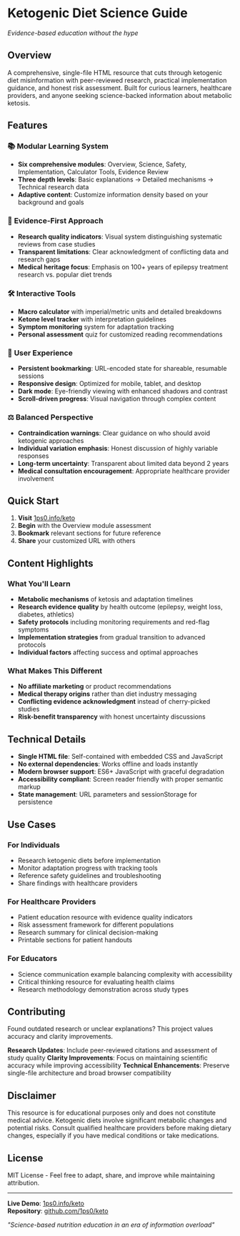# Ketogenic Diet Science Guide
*Evidence-based education without the hype*

## Overview

A comprehensive, single-file HTML resource that cuts through ketogenic diet misinformation with peer-reviewed research, practical implementation guidance, and honest risk assessment. Built for curious learners, healthcare providers, and anyone seeking science-backed information about metabolic ketosis.

## Features

### 📚 **Modular Learning System**
- **Six comprehensive modules**: Overview, Science, Safety, Implementation, Calculator Tools, Evidence Review
- **Three depth levels**: Basic explanations → Detailed mechanisms → Technical research data
- **Adaptive content**: Customize information density based on your background and goals

### 🔬 **Evidence-First Approach**
- **Research quality indicators**: Visual system distinguishing systematic reviews from case studies
- **Transparent limitations**: Clear acknowledgment of conflicting data and research gaps
- **Medical heritage focus**: Emphasis on 100+ years of epilepsy treatment research vs. popular diet trends

### 🛠️ **Interactive Tools**
- **Macro calculator** with imperial/metric units and detailed breakdowns
- **Ketone level tracker** with interpretation guidelines
- **Symptom monitoring** system for adaptation tracking
- **Personal assessment** quiz for customized reading recommendations

### 🎯 **User Experience**
- **Persistent bookmarking**: URL-encoded state for shareable, resumable sessions
- **Responsive design**: Optimized for mobile, tablet, and desktop
- **Dark mode**: Eye-friendly viewing with enhanced shadows and contrast
- **Scroll-driven progress**: Visual navigation through complex content

### ⚖️ **Balanced Perspective**
- **Contraindication warnings**: Clear guidance on who should avoid ketogenic approaches
- **Individual variation emphasis**: Honest discussion of highly variable responses
- **Long-term uncertainty**: Transparent about limited data beyond 2 years
- **Medical consultation encouragement**: Appropriate healthcare provider involvement

## Quick Start

1. **Visit** [1ps0.info/keto](https://1ps0.info/keto)
2. **Begin** with the Overview module assessment
3. **Bookmark** relevant sections for future reference
4. **Share** your customized URL with others

## Content Highlights

### What You'll Learn
- **Metabolic mechanisms** of ketosis and adaptation timelines
- **Research evidence quality** by health outcome (epilepsy, weight loss, diabetes, athletics)
- **Safety protocols** including monitoring requirements and red-flag symptoms
- **Implementation strategies** from gradual transition to advanced protocols
- **Individual factors** affecting success and optimal approaches

### What Makes This Different
- **No affiliate marketing** or product recommendations
- **Medical therapy origins** rather than diet industry messaging
- **Conflicting evidence acknowledgment** instead of cherry-picked studies
- **Risk-benefit transparency** with honest uncertainty discussions

## Technical Details

- **Single HTML file**: Self-contained with embedded CSS and JavaScript
- **No external dependencies**: Works offline and loads instantly
- **Modern browser support**: ES6+ JavaScript with graceful degradation
- **Accessibility compliant**: Screen reader friendly with proper semantic markup
- **State management**: URL parameters and sessionStorage for persistence

## Use Cases

### For Individuals
- Research ketogenic diets before implementation
- Monitor adaptation progress with tracking tools
- Reference safety guidelines and troubleshooting
- Share findings with healthcare providers

### For Healthcare Providers
- Patient education resource with evidence quality indicators
- Risk assessment framework for different populations
- Research summary for clinical decision-making
- Printable sections for patient handouts

### For Educators
- Science communication example balancing complexity with accessibility
- Critical thinking resource for evaluating health claims
- Research methodology demonstration across study types

## Contributing

Found outdated research or unclear explanations? This project values accuracy and clarity improvements.

**Research Updates**: Include peer-reviewed citations and assessment of study quality
**Clarity Improvements**: Focus on maintaining scientific accuracy while improving accessibility
**Technical Enhancements**: Preserve single-file architecture and broad browser compatibility

## Disclaimer

This resource is for educational purposes only and does not constitute medical advice. Ketogenic diets involve significant metabolic changes and potential risks. Consult qualified healthcare providers before making dietary changes, especially if you have medical conditions or take medications.

## License

MIT License - Feel free to adapt, share, and improve while maintaining attribution.

---

**Live Demo**: [1ps0.info/keto](https://1ps0.info/keto)  
**Repository**: [github.com/1ps0/keto](https://github.com/1ps0/keto)  

*"Science-based nutrition education in an era of information overload"*